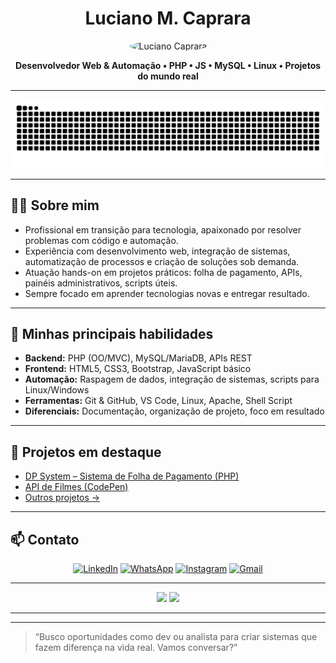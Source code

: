 <h1 align="center">Luciano M. Caprara</h1>
<p align="center">
  <img src="https://avatars.githubusercontent.com/u/28227296?v=4" width="120" style="border-radius: 50%;" alt="Luciano Caprara"/>
</p>

<p align="center"><b>Desenvolvedor Web & Automação • PHP • JS • MySQL • Linux • Projetos do mundo real</b></p>

---

<div align="center">

<!-- Snake Animation (GitHub Action) -->
<img src="https://github.com/lmonteiroc/lmonteiroc/blob/output/github-contribution-grid-snake.svg" alt="snake animation" />

</div>

---

## 👨‍💻 Sobre mim

- Profissional em transição para tecnologia, apaixonado por resolver problemas com código e automação.
- Experiência com desenvolvimento web, integração de sistemas, automatização de processos e criação de soluções sob demanda.
- Atuação hands-on em projetos práticos: folha de pagamento, APIs, painéis administrativos, scripts úteis.
- Sempre focado em aprender tecnologias novas e entregar resultado.

---

## 🚀 Minhas principais habilidades

- **Backend:** PHP (OO/MVC), MySQL/MariaDB, APIs REST
- **Frontend:** HTML5, CSS3, Bootstrap, JavaScript básico
- **Automação:** Raspagem de dados, integração de sistemas, scripts para Linux/Windows
- **Ferramentas:** Git & GitHub, VS Code, Linux, Apache, Shell Script
- **Diferenciais:** Documentação, organização de projeto, foco em resultado

---

## 📌 Projetos em destaque

- [DP System – Sistema de Folha de Pagamento (PHP)](https://github.com/lmonteiroc/dp_system)
- [API de Filmes (CodePen)](https://codepen.io/lmonteiroc/pen/MWErpdL)
- [Outros projetos →](https://github.com/lmonteiroc?tab=repositories)

---

## 📫 Contato

<div align="center">

[![LinkedIn](https://img.shields.io/badge/LinkedIn-Luciano%20Caprara-0077B5?style=for-the-badge&logo=linkedin&logoColor=white)](https://www.linkedin.com/in/lucianomonteirocaprara/)
[![WhatsApp](https://img.shields.io/badge/WhatsApp-25D366?style=for-the-badge&logo=whatsapp&logoColor=white)](https://wa.me/5511951994876)
[![Instagram](https://img.shields.io/badge/Instagram-l.monteiroc-E4405F?style=for-the-badge&logo=instagram&logoColor=white)](https://instagram.com/l.monteiroc)
[![Gmail](https://img.shields.io/badge/Gmail-lucianomcaprara@gmail.com-FF0000?style=for-the-badge&logo=gmail&logoColor=white)](mailto:lucianomcaprara@gmail.com)

</div>

---

<div align="center">
  <img height="160em" src="https://github-readme-stats.vercel.app/api?username=lmonteiroc&show_icons=true&theme=merko&include_all_commits=true&count_private=true"/>
  <img height="160em" src="https://github-readme-stats.vercel.app/api/top-langs/?username=lmonteiroc&layout=compact&langs_count=7&theme=merko"/>
</div>

---

<!-- Snake animation instructions
  1. Crie o arquivo .github/workflows/snake.yml no seu repositório de perfil.
  2. Cole o conteúdo da action: https://github.com/Platane/snk
  3. O SVG da animação será gerado automaticamente!
  4. Se não quiser usar a snake, remova o bloco acima.
-->

---

> “Busco oportunidades como dev ou analista para criar sistemas que fazem diferença na vida real. Vamos conversar?”

